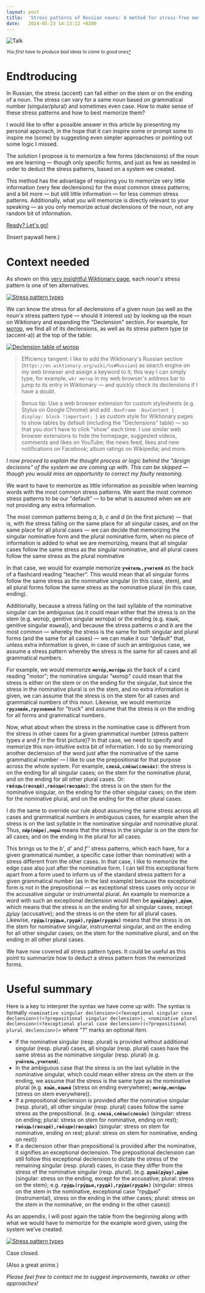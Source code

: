 ```yaml
---
layout: post
title:  'Stress patterns of Russian nouns: A method for stress-free memorization'
date:   2024-05-23 14:13:12 +0200
---
```


![Talk](https://xaxel.me/assets/stresspattern_talk.jpg)

<em><small>
You first have to produce bad ideas to come to good ones[*](https://xaxel.me/improvise-max-dickins-summary.html#Brainstorming)
</small></em>


# Endtroducing

In Russian, the stress (accent) can fall either on the stem or on the ending of a noun. The stress can vary for a same noun based on grammatical number (singular/plural) and sometimes even case. How to make sense of these stress patterns and how to best memorize them?

I would like to offer a possible answer in this article by presenting my personal approach, in the hope that it can inspire some or prompt some to inspire me (some) by suggesting even simpler approaches or pointing out some logic I missed.

The solution I propose is to memorize a few forms (declensions) of the noun we are learning — though only specific forms, and just as few as needed in order to deduct the stress patterns, based on a system we created.

This method has the advantage of requiring you to memorize very little information (very few declensions) for the most common stress patterns; and a bit more — but still little information — for less common stress patterns. Additionally, what you will memorize is directly relevant to your speaking — as you only memorize actual declensions of the noun, not any random bit of information.

[Ready? Let's go!](https://www.youtube.com/watch?v=gCpWlusq3_c "Commence brainwash")

(Insert paywall here.)

# Context needed

As shown on this [very insightful Wiktionary page](https://en.wiktionary.org/wiki/Appendix:Russian_stress_patterns_-_nouns), each noun's stress pattern is one of ten alternatives.

[![Stress pattern types](https://xaxel.me/assets/stresspattern_overview1.png)](https://xaxel.me/assets/stresspattern_overview1.png)

We can know the stress for all declensions of a given noun (as well as the noun's stress pattern type ­— should it interest us) by looking up the noun on Wiktionary and expanding the "Declension" section. For example, for [мотор](https://en.wiktionary.org/wiki/%D0%BC%D0%BE%D1%82%D0%BE%D1%80#Russian), we find all of its declensions, as well as its stress pattern type (*a* (accent-a)) at the top of the table:

[![Declension table of мотор](https://xaxel.me/assets/stresspattern_declension_example.png)](https://xaxel.me/assets/stresspattern_declension_example.png)

> Efficiency tangent: I like to add the Wiktionary's Russian section (`https://en.wiktionary.org/wiki/%s#Russian`) as search engine on my web browser and assign a keyword to it; this way I can simply type, for example, `wkr мотор` in my web browser's address bar to jump to its entry in Wiktionary ­— and quickly check its declensions if I have a doubt.

> Bonus tip: Use a web browser extension for custom stylesheets (e.g. Stylus on Google Chrome) and add `.NavFrame .NavContent { display: block !important; }` as custom style for Wiktionary pages to show tables by default (including the "Declensions" table) — so that you don't have to click "show" each time. I use similar web browser extensions to hide the homepage, suggested videos, comments and likes on YouTube; the news feed, likes and new notifications on Facebook; album ratings on Wikipedia; and more.

*I now proceed to explain the thought process or logic behind the "design decisions" of the system we are coming up with. This can be skipped — though you would miss an opportunity to correct my faulty reasoning.*

We want to have to memorize as little information as possible when learning words with the most common stress patterns. We want the most common stress patterns to be our "default" — to be what is assumed when we are not providing any extra information.

The most common patterns being *a*, *b*, *c* and *d* (in the first picture) — that is, with the stress falling on the same place for all singular cases, and on the same place for all plural cases — we can decide that memorizing the singular nominative form and the plural nominative form, when no piece of information is added to what we are memorizing, means that all singular cases follow the same stress as the singular nominative, and all plural cases follow the same stress as the plural nominative

In that case, we would for example memorize **`учи́тель,учителя́`** as the back of a flashcard reading "teacher". This would mean that all singular forms follow the same stress as the nominative singular (in this case, stem), and all plural forms follow the same stress as the nominative plural (in this case, ending).

Additionally, because a stress falling on the last syllable of the nominative singular can be ambiguous (as it could mean either that the stress is on the stem (e.g. мото́р, genitive singular мото́ра) or the ending (e.g. язы́к, genitive singular языка́)), and because the stress patterns *a* and *b* are the most common — whereby the stress is the same for both singular and plural forms (and the same for all cases) — we can make it our "default" that, unless extra information is given, in case of such an ambiguous case, we assume a stress pattern whereby the stress is the same for all cases and all grammatical numbers.

For example, we would memorize **`мото́р,мото́ры`** as the back of a card reading "motor"; the nominative singular "мото́р" could mean that the stress is either on the stem or on the ending for the singular, but since the stress in the nominative plural is on the stem, and no extra information is given, we can assume that the stress is on the stem for all cases and grammatical numbers of this noun. Likewise, we would memorize **`грузови́к,грузовики́`** for "truck" and assume that the stress is on the ending for all forms and grammatical numbers.

Now, what about when the stress in the nominative case is different from the stress in other cases for a given grammatical number (stress pattern types *e* and *f* in the first picture)? In that case, we need to specify and memorize this non-intuitive extra bit of information. I do so by memorizing another declension of the word just after the nominative of the same grammatical number — I like to use the prepositional for that purpose across the whole system. For example, **`слеза́,слёзы(слеза́х)`**: the stress is on the ending for all singular cases; on the stem for the nominative plural, and on the ending for all other plural cases. Or: **`гво́здь(гвозде́),гво́зди(гвоздя́х)`**: the stress is on the stem for the nominative singular, on the ending for the other singular cases; on the stem for the nominative plural, and on the ending for the other plural cases.

I do the same to override our rule about assuming the same stress across all cases and grammatical numbers in ambiguous cases, for example when the stress is on the last syllable in the nominative singular and nominative plural. Thus, **`пи́р(пи́ре),пиры́`** means that the stress in the singular is on the stem for all cases; and on the ending in the plural for all cases.

This brings us to the *b'*, *d'* and *f''* stress patterns, which each have, for a given grammatical number, a specific case (other than nominative) with a stress different from the other cases. In that case, I like to memorize the edge case also just after the nominative form. I can tell this exceptional form apart from a form used to inform us of the standard stress pattern for a given grammatical number (as in the last example) because the exceptional form is not in the prepositional — as exceptional stress cases only occur in the accusative singular or instrumental plural. An example to memorize a word with such an exceptional declension would then be **`душа́(ду́шу),ду́ши`**, which means that the stress is on the ending for all singular cases, except ду́шу (accusative); and the stress is on the stem for all plural cases. Likewise, **`гру́дь(гру́дью,груди́),гру́ди(грудя́х)`** means that the stress is on the stem for nominative singular, instrumental singular, and on the ending for all other singular cases; on the stem for the nominative plural, and on the ending in all other plural cases.

We have now covered all stress pattern types. It could be useful as this point to summarize how to deduct a stress pattern from the memorized forms.

# Useful summary
Here is a key to interpret the syntax we have come up with. The syntax is formally `<nominative singular declension>(<?exceptional singular case declension>)(<?prepositional singular declension>), <nominative plural declension>(<?exceptional plural case declension>)(<?prepositional plural declension>)>` where "?" marks an optional item.
* If the nominative singular (resp. plural) is provided without additional singular (resp. plural) cases, all singular (resp. plural) cases have the same stress as the nominative singular (resp. plural) (e.g. **`учи́тель,учителя́`**).
 * In the ambiguous case that the stress is on the last syllable in the nominative singular, which could mean either stress on the stem or the ending, we assume that the stress is the same type as the nominative plural (e.g. **`язы́к,языки́`** (stress on ending everywhere); **`мото́р,мото́ры`** (stress on stem everywhere)).
* If a prepositional declension is provided after the nominative singular (resp. plural), all other singular (resp. plural) cases follow the same stress as the prepositional. (e.g. **`слеза́,слёзы(слеза́х)`** (singular: stress on ending; plural: stress on stem for nominative, ending on rest); **`гво́здь(гвозде́),гво́зди(гвоздя́х)`** (singular: stress on stem for nominative, ending on rest; plural: stress on stem for nominative, ending on rest))
* If a declension other than prepositional is provided after the nominative, it signifies an exceptional declension. The prepositional declension can still follow this exceptional declension to dictate the stress of the remaining singular (resp. plural) cases, in case they differ from the stress of the nominative singular (resp. plural). (e.g. **`душа́(ду́шу),ду́ши`** (singular: stress on the ending, except for the accusative; plural: stress on the stem); e.g. **`гру́дь(гру́дью,груди́),гру́ди(грудя́х)`** (singular: stress on the stem in the nominative, exceptional case "гру́дью" (instrumental), stress on the ending in the other cases; plural: stress on the stem in the nominative, on the ending in the other cases))

As an appendix, I will post again the table from the beginning along with what we would have to memorize for the example word given, using the system we've created.

[![Stress pattern types](https://xaxel.me/assets/stresspattern_overview1.png)](https://xaxel.me/assets/stresspattern_overview2.png)

Case closed.

(Also a great anime.)

*Please feel free to contact me to suggest improvements, tweaks or other approaches!*